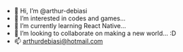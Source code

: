 - 👋 Hi, I’m @arthur-debiasi
- 👀 I’m interested in codes and games...
- 🌱 I’m currently learning React Native...
- 💞️ I’m looking to collaborate on making a new world... :D 
- 📫 arthurdebiasi@hotmail.com

<!---
arthur-debiasi/arthur-debiasi is a ✨ special ✨ repository because its `README.md` (this file) appears on your GitHub profile.
You can click the Preview link to take a look at your changes.
--->
